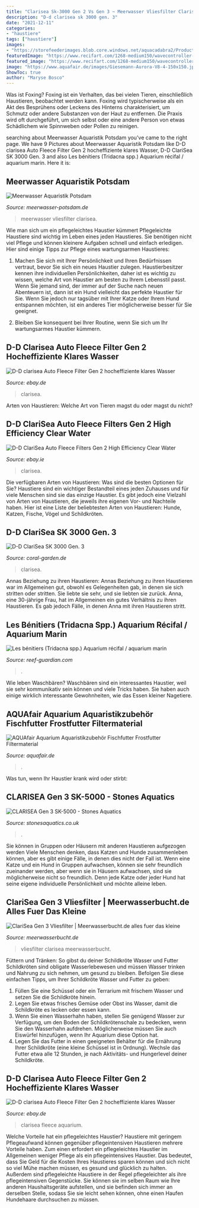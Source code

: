```yaml
---
title: "Clarisea Sk-3000 Gen 2 Vs Gen 3 ~ Meerwasser Vliesfilter Clarisea"
description: "D-d clarisea sk 3000 gen. 3"
date: "2021-12-11"
categories:
- "haustiere"
tags: ["haustiere"]
images:
- "https://storefeederimages.blob.core.windows.net/aquacadabra2/Products/489b586b-5176-45e1-ad9a-a10954fde628/Full/q30ik3akdby.jpg"
featuredImage: "https://www.recifart.com/1268-medium150/wavecontroller-7092.jpg"
featured_image: "https://www.recifart.com/1268-medium150/wavecontroller-7092.jpg"
image: "https://www.aquafair.de/images/Giesemann-Aurora-V8-4-150x150.jpg"
ShowToc: true
author: "Maryse Bosco"
---
```



Was ist Foxing?
Foxing ist ein Verhalten, das bei vielen Tieren, einschließlich Haustieren, beobachtet werden kann. Foxing wird typischerweise als ein Akt des Besprühens oder Leckens des Hinterns charakterisiert, um Schmutz oder andere Substanzen von der Haut zu entfernen. Die Praxis wird oft durchgeführt, um sich selbst oder eine andere Person von etwas Schädlichem wie Spinnweben oder Pollen zu reinigen.

	

		
searching about Meerwasser Aquaristik Potsdam you've came to the right page. We have 9 Pictures about Meerwasser Aquaristik Potsdam like D-D clarisea Auto Fleece Filter Gen 2 hocheffiziente klares Wasser, D-D ClariSea SK 3000 Gen. 3 and also Les bénitiers (Tridacna spp.) Aquarium récifal / aquarium marin. Here it is:
		
    
## Meerwasser Aquaristik Potsdam

<img loading=lazy src="https://www.meerwasser-potsdam.de/wp-content/uploads/Bildschirmfoto-2021-07-21-um-08.42.16-e1626849846212-300x300.png" onerror="this.onerror=null;this.src='https://tse1.mm.bing.net/th?id=OIP.ibI643tlkYw59iAeTJX3vgAAAA&amp;pid=15.1';" alt="Meerwasser Aquaristik Potsdam">

_Source: meerwasser-potsdam.de_

>meerwasser vliesfilter clarisea. 

	

Wie man sich um ein pflegeleichtes Haustier kümmert
Pflegeleichte Haustiere sind wichtig im Leben eines jeden Haustieres. Sie benötigen nicht viel Pflege und können kleinere Aufgaben schnell und einfach erledigen. Hier sind einige Tipps zur Pflege eines wartungsarmen Haustieres:
1. Machen Sie sich mit Ihrer Persönlichkeit und Ihren Bedürfnissen vertraut, bevor Sie sich ein neues Haustier zulegen. Haustierbesitzer kennen ihre individuellen Persönlichkeiten, daher ist es wichtig zu wissen, welche Art von Haustier am besten zu Ihrem Lebensstil passt. Wenn Sie jemand sind, der immer auf der Suche nach neuen Abenteuern ist, dann ist ein Hund vielleicht das perfekte Haustier für Sie. Wenn Sie jedoch nur tagsüber mit Ihrer Katze oder Ihrem Hund entspannen möchten, ist ein anderes Tier möglicherweise besser für Sie geeignet.

2. Bleiben Sie konsequent bei Ihrer Routine, wenn Sie sich um Ihr wartungsarmes Haustier kümmern.

    
## D-D Clarisea Auto Fleece Filter Gen 2 Hocheffiziente Klares Wasser

<img loading=lazy src="https://storefeederimages.blob.core.windows.net/aquacadabra2/Products/489b586b-5176-45e1-ad9a-a10954fde628/Full/q30ik3akdby.jpg" onerror="this.onerror=null;this.src='https://tse4.mm.bing.net/th?id=OIP._dmhDlNYn2dJrj1ECY8BjQHaJQ&amp;pid=15.1';" alt="D-D clarisea Auto Fleece Filter Gen 2 hocheffiziente klares Wasser">

_Source: ebay.de_

>clarisea. 

	

Arten von Haustieren: Welche Art von Tieren magst du oder magst du nicht?

    
## D-D ClariSea Auto Fleece Filters Gen 2 High Efficiency Clear Water

<img loading=lazy src="https://storefeederimages.blob.core.windows.net/aquacadabra2/Products/489b586b-5176-45e1-ad9a-a10954fde628/Full/o4ckuklbg5v.jpg" onerror="this.onerror=null;this.src='https://tse2.mm.bing.net/th?id=OIP.He3F_auB4Sd1xiAqqsQeuQHaJQ&amp;pid=15.1';" alt="D-D ClariSea Auto Fleece Filters Gen 2 High Efficiency Clear Water">

_Source: ebay.ie_

>clarisea. 

	

Die verfügbaren Arten von Haustieren: Was sind die besten Optionen für Sie?
Haustiere sind ein wichtiger Bestandteil eines jeden Zuhauses und für viele Menschen sind sie das einzige Haustier. Es gibt jedoch eine Vielzahl von Arten von Haustieren, die jeweils ihre eigenen Vor- und Nachteile haben. Hier ist eine Liste der beliebtesten Arten von Haustieren: Hunde, Katzen, Fische, Vögel und Schildkröten.

    
## D-D ClariSea SK 3000 Gen. 3

<img loading=lazy src="https://coral-garden.de/media/image/d2/e9/07/clarisea-filter-sk-3000-abmessungen_600x600@2x.jpg" onerror="this.onerror=null;this.src='https://tse4.mm.bing.net/th?id=OIP.2_lbLC3SxXjMMfM0cQsOLQHaHa&amp;pid=15.1';" alt="D-D ClariSea SK 3000 Gen. 3">

_Source: coral-garden.de_

>clarisea. 

	

Annas Beziehung zu ihren Haustieren: Annas Beziehung zu ihren Haustieren war im Allgemeinen gut, obwohl es Gelegenheiten gab, in denen sie sich stritten oder stritten. Sie liebte sie sehr, und sie liebten sie zurück.
Anna, eine 30-jährige Frau, hat im Allgemeinen ein gutes Verhältnis zu ihren Haustieren. Es gab jedoch Fälle, in denen Anna mit ihren Haustieren stritt.

    
## Les Bénitiers (Tridacna Spp.) Aquarium Récifal / Aquarium Marin

<img loading=lazy src="https://www.recifart.com/1268-medium150/wavecontroller-7092.jpg" onerror="this.onerror=null;this.src='https://tse3.mm.bing.net/th?id=OIP.d_Ch_QtONsbTn6Bd5oeIyQAAAA&amp;pid=15.1';" alt="Les bénitiers (Tridacna spp.) Aquarium récifal / aquarium marin">

_Source: reef-guardian.com_

>. 

	

Wie leben Waschbären?
Waschbären sind ein interessantes Haustier, weil sie sehr kommunikativ sein können und viele Tricks haben. Sie haben auch einige wirklich interessante Gewohnheiten, wie das Essen kleiner Nagetiere.

    
## AQUAfair Aquarium Aquaristikzubehör Fischfutter Frostfutter Filtermaterial

<img loading=lazy src="https://www.aquafair.de/images/Giesemann-Aurora-V8-4-150x150.jpg" onerror="this.onerror=null;this.src='https://tse4.mm.bing.net/th?id=OIP.t1NVVSnaxZKUeGaGBCCoLQAAAA&amp;pid=15.1';" alt="AQUAfair Aquarium Aquaristikzubehör Fischfutter Frostfutter Filtermaterial">

_Source: aquafair.de_

>. 

	

Was tun, wenn Ihr Haustier krank wird oder stirbt:

    
## CLARISEA Gen 3 SK-5000 - Stones Aquatics

<img loading=lazy src="https://www.stonesaquatics.co.uk/wp-content/uploads/2021/07/ClariSea-Gen-3-650x650.png" onerror="this.onerror=null;this.src='https://tse3.mm.bing.net/th?id=OIP.hhr8enuQs_bR0BLdnj16EwHaHa&amp;pid=15.1';" alt="CLARISEA Gen 3 SK-5000 - Stones Aquatics">

_Source: stonesaquatics.co.uk_

>. 

	

Sie können in Gruppen oder Häusern mit anderen Haustieren aufgezogen werden
Viele Menschen denken, dass Katzen und Hunde zusammenleben können, aber es gibt einige Fälle, in denen dies nicht der Fall ist. Wenn eine Katze und ein Hund in Gruppen aufwachsen, können sie sehr freundlich zueinander werden, aber wenn sie in Häusern aufwachsen, sind sie möglicherweise nicht so freundlich. Denn jede Katze oder jeder Hund hat seine eigene individuelle Persönlichkeit und möchte alleine leben.

    
## ClariSea Gen 3 Vliesfilter | Meerwasserbucht.de Alles Fuer Das Kleine

<img loading=lazy src="https://meerwasserbucht.de/media/image/a5/47/89/Screenshot-2021-07-07-at-18-28-33_600x600.png" onerror="this.onerror=null;this.src='https://tse4.mm.bing.net/th?id=OIP.CtJm1XoTFSE_aaZdqrCZkQAAAA&amp;pid=15.1';" alt="ClariSea Gen 3 Vliesfilter | Meerwasserbucht.de alles fuer das kleine">

_Source: meerwasserbucht.de_

>vliesfilter clarisea meerwasserbucht. 

	

Füttern und Tränken: So gibst du deiner Schildkröte Wasser und Futter
Schildkröten sind obligate Wasserlebewesen und müssen Wasser trinken und Nahrung zu sich nehmen, um gesund zu bleiben. Befolgen Sie diese einfachen Tipps, um Ihrer Schildkröte Wasser und Futter zu geben:
1. Füllen Sie eine Schüssel oder ein Terrarium mit frischem Wasser und setzen Sie die Schildkröte hinein.
2. Legen Sie etwas frisches Gemüse oder Obst ins Wasser, damit die Schildkröte es lecken oder essen kann.
3. Wenn Sie einen Wasserhahn haben, stellen Sie genügend Wasser zur Verfügung, um den Boden der Schildkrötenschale zu bedecken, wenn Sie den Wasserhahn aufdrehen. Möglicherweise müssen Sie auch Eiswürfel hinzufügen, wenn Ihr Aquarium diese Option hat.
4. Legen Sie das Futter in einen geeigneten Behälter für die Ernährung Ihrer Schildkröte (eine kleine Schüssel ist in Ordnung). Wechsle das Futter etwa alle 12 Stunden, je nach Aktivitäts- und Hungerlevel deiner Schildkröte.

    
## D-D Clarisea Auto Fleece Filter Gen 2 Hocheffiziente Klares Wasser

<img loading=lazy src="https://storefeederimages.blob.core.windows.net/aquacadabra2/Products/489b586b-5176-45e1-ad9a-a10954fde628/Full/oucs0row5w5.jpg" onerror="this.onerror=null;this.src='https://tse4.mm.bing.net/th?id=OIP.omhNn_Ng6L_AcafpwpfU9QHaHa&amp;pid=15.1';" alt="D-D clarisea Auto Fleece Filter Gen 2 hocheffiziente klares Wasser">

_Source: ebay.de_

>clarisea fleece aquarium. 

	

Welche Vorteile hat ein pflegeleichtes Haustier?
Haustiere mit geringem Pflegeaufwand können gegenüber pflegeintensiven Haustieren mehrere Vorteile haben. Zum einen erfordert ein pflegeleichtes Haustier im Allgemeinen weniger Pflege als ein pflegeintensives Haustier. Das bedeutet, dass Sie Geld für die Kosten Ihres Haustieres sparen können und sich nicht so viel Mühe machen müssen, es gesund und glücklich zu halten. Außerdem sind pflegeleichte Haustiere in der Regel pflegeleichter als ihre pflegeintensiven Gegenstücke. Sie können sie im selben Raum wie Ihre anderen Haushaltsgeräte aufstellen, und sie befinden sich immer an derselben Stelle, sodass Sie sie leicht sehen können, ohne einen Haufen Hundehaare durchsuchen zu müssen.

